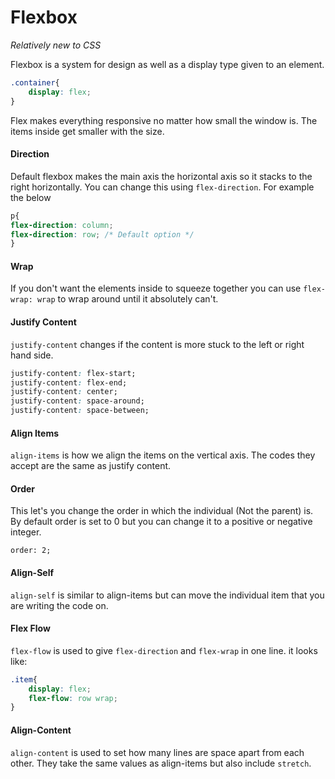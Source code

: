 # Flexbox

*Relatively new to CSS*

Flexbox is a system for design as well as a display type given to an element.

```css
.container{
    display: flex;
}
```

Flex makes everything responsive no matter how small the window is. The items inside get smaller with the size.

#### Direction

Default flexbox makes the main axis the horizontal axis so it stacks to the right horizontally. You can change this using `flex-direction`. For example the below

```css
p{
flex-direction: column;
flex-direction: row; /* Default option */
}
```

#### Wrap

If you don't want the elements inside to squeeze together you can use `flex-wrap: wrap` to wrap around until it absolutely can't.

#### Justify Content

`justify-content` changes if the content is more stuck to the left or right hand side.

```css
justify-content: flex-start;
justify-content: flex-end;
justify-content: center;
justify-content: space-around;
justify-content: space-between;
```

#### Align Items

`align-items` is how we align the items on the vertical axis. The codes they accept are the same as justify content.

#### Order

This let's you change the order in which the individual (Not the parent) is. By default order is set to 0 but you can change it to a positive or negative integer.

`order: 2;` 

#### Align-Self

`align-self` is similar to align-items but can move the individual item that you are writing the code on.

#### Flex Flow

`flex-flow` is used to give `flex-direction` and `flex-wrap` in one line. it looks like:

```css
.item{
    display: flex;
    flex-flow: row wrap;
}
```

#### Align-Content

`align-content` is used to set how many lines are space apart from each other. They take the same values as align-items but also include `stretch`.